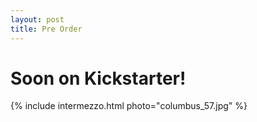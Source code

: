 ```yaml
---
layout: post
title: Pre Order
---
```






Soon on Kickstarter!
====================

{% include intermezzo.html photo="columbus_57.jpg" %}
